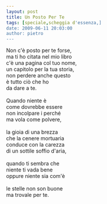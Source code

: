 ```yaml
---
layout: post
title: Un Posto Per Te
tags: [speciale,scheggia d'essenza,]
date: 2009-06-11 20:03:00
author: pietro
---
```

Non c'è posto per te forse,<br/>ma ti ho citata nel mio libro<br/>c'è una pagina col tuo nome,<br/>un capitolo per la tua storia,<br/>non perdere anche questo<br/>è tutto ciò che ho<br/>da dare a te.<br/><br/>Quando niente è<br/>come dovrebbe essere<br/>non incolpare i perché<br/>ma vola come polvere,<br/><br/>la gioia di una brezza<br/>che la cenere mortuaria<br/>conduce con la carezza<br/>di un sottile soffio d'aria,<br/><br/>quando ti sembra che<br/>niente ti vada bene<br/>oppure niente sia com'è<br/><br/>le stelle non son buone<br/>ma trovale per te.
